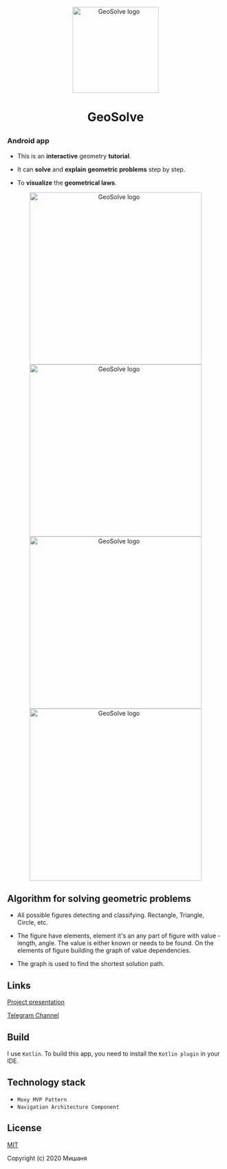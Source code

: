 <p align="center">
<a href="http://quackest.ru/GeoSolve/">
<img width="200" src="http://quackest.ru/GeoSolve/img/GeoSlove_logo.png" alt="GeoSolve logo">
</a>
</p>

# <p align="center">GeoSolve</p>

### Android app

- This is an **interactive** geometry **tutorial**.

- It can **solve** and **explain** **geometric problems** step by step.

- To **visualize** the **geometrical laws**.

<p align="center">
  <img width="400" src="http://quackest.ru/GeoSolve/img/four.gif" alt="GeoSolve logo">
  <img width="400" src="http://quackest.ru/GeoSolve/img/three.gif" alt="GeoSolve logo">
  <img width="400" src="http://quackest.ru/GeoSolve/img/two.gif" alt="GeoSolve logo">
  <img width="400" src="http://quackest.ru/GeoSolve/img/one.gif" alt="GeoSolve logo">
</p>

## Algorithm for solving geometric problems

- All possible figures detecting and classifying. Rectangle, Triangle, Circle, etc.

- The figure have elements, element it's an any part of figure with value - length, angle. The value is either known or needs to be found. On the elements of figure building the graph of value dependencies.

- The graph is used to find the shortest solution path.

## Links

[Project presentation](https://docs.google.com/presentation/d/1nttQnlUxhy-nD0YibZ177cedeqCFM-qJlgAslnAMqkA/edit?usp=sharing)

[Telegram Channel](https://t.me/GeoSolve)

## Build

I use `Kotlin`. To build this app, you need to install the `Kotlin plugin` in your IDE.

## Technology stack

+ `Moxy MVP Pattern`
+ `Navigation Architecture Component`

## License

[MIT](http://opensource.org/licenses/MIT)

Copyright (c) 2020 Мишаня
